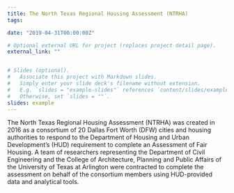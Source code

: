```yaml
---
title: The North Texas Regional Housing Assessment (NTRHA)
tags:

date: "2019-04-31T00:00:00Z"

# Optional external URL for project (replaces project detail page).
external_link: ""


# Slides (optional).
#   Associate this project with Markdown slides.
#   Simply enter your slide deck's filename without extension.
#   E.g. `slides = "example-slides"` references `content/slides/example-slides.md`.
#   Otherwise, set `slides = ""`.
slides: example
---
```


The North Texas Regional Housing Assessment (NTRHA) was created in 2016 as a consortium of 20 Dallas Fort Worth (DFW) cities and housing authorities to respond to the Department of Housing and Urban Development’s (HUD) requirement to complete an Assessment of Fair Housing. A team of researchers representing the Department of Civil Engineering and the College of Architecture, Planning and Public Affairs of the University of Texas at Arlington were contracted to complete the assessment on behalf of the consortium members using HUD-provided data and analytical tools.
